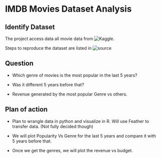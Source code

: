 
# IMDB Movies Dataset Analysis


## Identify Dataset

The project access data all movie data from ![Kaggle](https://www.kaggle.com/rounakbanik/the-movies-dataset/data).

Steps to reproduce the dataset are listed in ![source]()

## Question

* Which genre of movies is the most popular in the last 5 years?

* Was it different 5 years before that?

* Revenue generated by the most popular Genre vs others.

## Plan of action

* Plan to wrangle data in python and visualize in R. Will use Feather to transfer data. (Not fully decided though)

* We will plot Popularity Vs Genre for the last 5 years and compare it with 5 years before that.

* Once we get the genres, we will plot the revenue vs budget.
